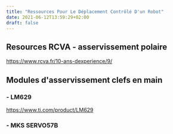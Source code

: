 ```yaml
---
title: "Ressources Pour Le Déplacement Contrôlé D'un Robot"
date: 2021-06-12T13:59:29+02:00
draft: false
---
```


## Resources RCVA - asservissement polaire

https://www.rcva.fr/10-ans-dexperience/9/


## Modules d'asservissement clefs en main

### - LM629
https://www.ti.com/product/LM629

### - MKS SERVO57B
